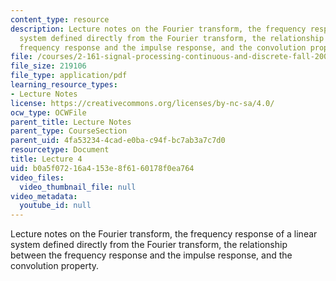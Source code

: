 ```yaml
---
content_type: resource
description: Lecture notes on the Fourier transform, the frequency response of a linear
  system defined directly from the Fourier transform, the relationship between the
  frequency response and the impulse response, and the convolution property.
file: /courses/2-161-signal-processing-continuous-and-discrete-fall-2008/b0a5f07216a4153e8f6160178f0ea764_lecture_04.pdf
file_size: 219106
file_type: application/pdf
learning_resource_types:
- Lecture Notes
license: https://creativecommons.org/licenses/by-nc-sa/4.0/
ocw_type: OCWFile
parent_title: Lecture Notes
parent_type: CourseSection
parent_uid: 4fa53234-4cad-e0ba-c94f-bc7ab3a7c7d0
resourcetype: Document
title: Lecture 4
uid: b0a5f072-16a4-153e-8f61-60178f0ea764
video_files:
  video_thumbnail_file: null
video_metadata:
  youtube_id: null
---
```

Lecture notes on the Fourier transform, the frequency response of a linear system defined directly from the Fourier transform, the relationship between the frequency response and the impulse response, and the convolution property.
